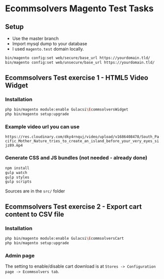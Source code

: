 # Ecommsolvers Magento Test Tasks

## Setup

- Use the master branch
- Import mysql dump to your database
- I used `magento.test` domain locally.

```bash
bin/magento config:set web/secure/base_url https://yourdomain.tld/
bin/magento config:set web/unsecure/base_url https://yourdomain.tld/
```


## Ecommsolvers Test exercise 1 - HTML5 Video Widget

### Installation

```bash
php bin/magento module:enable Gulacsi\EcommsolversWidget
php bin/magento setup:upgrade
```

### Example video url you can use

`https://res.cloudinary.com/dky4rnquj/video/upload/v1686408478/South_Pacific_Mother_Nature_tries_to_create_an_island_before_your_very_eyes_sijz89.mp4`

### Generate CSS and JS bundles (not needed - already done)

```bash
npm install
gulp watch
gulp styles
gulp scripts
```

Sources are in the `src/` folder


## Ecommsolvers Test exercise 2 - Export cart content to CSV file

### Installation

```bash
php bin/magento module:enable Gulacsi\EcommsolversCart
php bin/magento setup:upgrade
```

### Admin page

The setting to enable/disable cart download is at `Stores -> Configuration page -> Ecommsolvers tab`.
